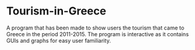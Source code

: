# Tourism-in-Greece
A program that has been made to show users the tourism that came to Greece in the period 2011-2015. The program is interactive as it contains GUIs and graphs for easy user familiarity.
